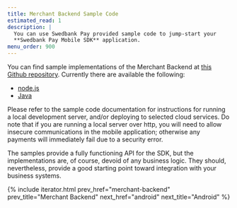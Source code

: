 ```yaml
---
title: Merchant Backend Sample Code
estimated_read: 1
description: |
  You can use Swedbank Pay provided sample code to jump-start your
  **Swedbank Pay Mobile SDK** application.
menu_order: 900
---
```


You can find sample implementations of the Merchant Backend at [this Github
repository][backend-samples]. Currently there are available the following:

*   [node.js][node-sample]
*   [Java][java-sample]

Please refer to the sample code documentation for instructions for running a
local development server, and/or deploying to selected cloud services. Do note
that if you are running a local server over http, you will need to allow
insecure communications in the mobile application; otherwise any payments will
immediately fail due to a security error.

The samples provide a fully functioning API for the SDK, but the implementations
are, of course, devoid of any business logic. They should, nevertheless, provide
a good starting point toward integration with your business systems.

{% include iterator.html prev_href="merchant-backend"
                         prev_title="Merchant Backend"
                         next_href="android"
                         next_title="Android" %}

[backend-samples]: https://github.com/SwedbankPay/swedbank-pay-sdk-mobile-example-merchant
[node-sample]: https://github.com/SwedbankPay/swedbank-pay-sdk-mobile-example-merchant/tree/main/examples/node.js/README.md
[java-sample]: https://github.com/SwedbankPay/swedbank-pay-sdk-mobile-example-merchant/tree/main/examples/java/merchant/README.md
